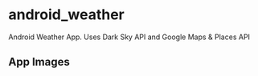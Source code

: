 # android_weather
Android Weather App. Uses Dark Sky API and Google Maps & Places API

## App Images
![]() ![]() ![]() 
